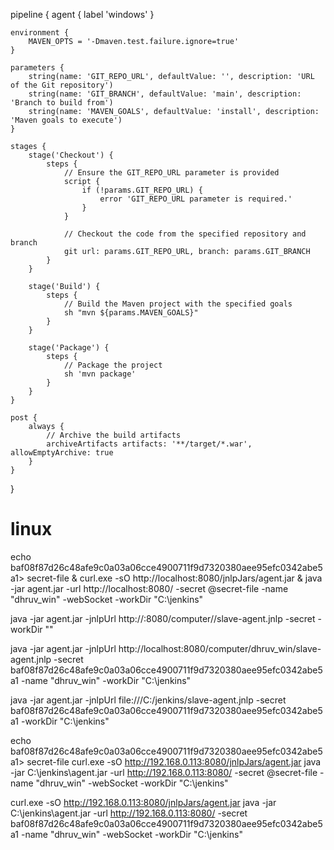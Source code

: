 pipeline {
    agent { label 'windows' }

    environment {
        MAVEN_OPTS = '-Dmaven.test.failure.ignore=true'
    }

    parameters {
        string(name: 'GIT_REPO_URL', defaultValue: '', description: 'URL of the Git repository')
        string(name: 'GIT_BRANCH', defaultValue: 'main', description: 'Branch to build from')
        string(name: 'MAVEN_GOALS', defaultValue: 'install', description: 'Maven goals to execute')
    }

    stages {
        stage('Checkout') {
            steps {
                // Ensure the GIT_REPO_URL parameter is provided
                script {
                    if (!params.GIT_REPO_URL) {
                        error 'GIT_REPO_URL parameter is required.'
                    }
                }

                // Checkout the code from the specified repository and branch
                git url: params.GIT_REPO_URL, branch: params.GIT_BRANCH
            }
        }

        stage('Build') {
            steps {
                // Build the Maven project with the specified goals
                sh "mvn ${params.MAVEN_GOALS}"
            }
        }

        stage('Package') {
            steps {
                // Package the project
                sh 'mvn package'
            }
        }
    }

    post {
        always {
            // Archive the build artifacts
            archiveArtifacts artifacts: '**/target/*.war', allowEmptyArchive: true
        }
    }
}






































# linux

echo baf08f87d26c48afe9c0a03a06cce4900711f9d7320380aee95efc0342abe5a1> secret-file & curl.exe -sO http://localhost:8080/jnlpJars/agent.jar & java -jar agent.jar -url http://localhost:8080/ -secret @secret-file -name "dhruv_win" -webSocket -workDir "C:\jenkins"




java -jar agent.jar -jnlpUrl http://<jenkins-master-url>:8080/computer/<agent-name>/slave-agent.jnlp -secret <secret-key> -workDir "<agent-work-dir>"


java -jar agent.jar -jnlpUrl http://localhost:8080/computer/dhruv_win/slave-agent.jnlp -secret baf08f87d26c48afe9c0a03a06cce4900711f9d7320380aee95efc0342abe5a1 -name "dhruv_win" -workDir "C:\jenkins"

java -jar agent.jar -jnlpUrl file:///C:/jenkins/slave-agent.jnlp -secret baf08f87d26c48afe9c0a03a06cce4900711f9d7320380aee95efc0342abe5a1 -workDir "C:\jenkins"




echo baf08f87d26c48afe9c0a03a06cce4900711f9d7320380aee95efc0342abe5a1> secret-file
curl.exe -sO http://192.168.0.113:8080/jnlpJars/agent.jar
java -jar C:\jenkins\agent.jar -url http://192.168.0.113:8080/ -secret @secret-file -name "dhruv_win" -webSocket -workDir "C:\jenkins"


curl.exe -sO http://192.168.0.113:8080/jnlpJars/agent.jar
java -jar C:\jenkins\agent.jar -url http://192.168.0.113:8080/ -secret baf08f87d26c48afe9c0a03a06cce4900711f9d7320380aee95efc0342abe5a1 -name "dhruv_win" -webSocket -workDir "C:\jenkins"
